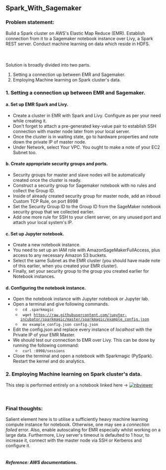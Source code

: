 ## Spark_With_Sagemaker
### Problem statement:
   Build a Spark cluster on AWS's Elastic Map Reduce (EMR). Establish connection from it to a Sagemaker notebook instance over Livy, a Spark REST server. Conduct machine learning on data which reside in HDFS.
<br/> <br/>
<br/><br/>
Solution is broadly divided into two parts.
1. Setting a connection up between EMR and Sagemaker.
2. Employing Machine learning on Spark cluster's data.

### 1. Setting a connection up between EMR and Sagemaker.
#### a. Set up EMR Spark and Livy.
*  Create a cluster in EMR with Spark and Livy. Configure as per your need while creating it. 
*  Don't forget to attach a pre-generated key-value pair to establish SSH connection with master node later from your local server.
*  Once the cluster is in waiting state, go to hardware properties and note down the private IP of master node.
*  Under Network, select Your VPC. You ought to make a note of your EC2 Subnet too.
#### b. Create appropriate security groups and ports.
* Security groups for master and slave nodes will be automatically created once the cluster is ready.
* Construct a security group for Sagemaker notebook with no rules and collect the Group ID. 
* Inside of already created security group for master node, add an inboud Custom TCP Rule, on port 8998 
* Set the Security Group ID to the Group ID from the SageMaker notebook security group that we collected earlier.
* Add one more rule for SSH to your client server, on any unused port and attach your local system's IP. 
#### c. Set up Jupyter notebook.
* Create a new notebook instance.
* You need to set up an IAM role with AmazonSageMakerFullAccess, plus access to any necessary Amazon S3 buckets. 
* Select the same Subnet as the EMR cluster (you should have made note of this earlier, when you created your EMR cluster). 
* Finally, set your security group to the group you created earlier for Notebook instances.
#### d. Configuring the notebook instance.
* Open the notebook instance with Jupyter notebook or Jupyter lab.
* Open a terminal and give following commands.
     - <code> cd .sparkmagic</code>
     - <code> wget https://raw.githubusercontent.com/jupyter-incubator/sparkmagic/master/sparkmagic/example_config.json</code>
     - <code> mv example_config.json config.json </code>
* Edit the config.json and replace every instance of _localhost_ with the Private IP of your EMR Master.
* We should test our connection to EMR over Livy. This can be done by running the following command:
     - <code> curl <EMR Master Private IP>:8998/sessions</code>
* Close the terminal and open a notebook with Sparkmagic (PySpark). Restart the kernel and do analytics.

### 2. Employing Machine learning on Spark cluster's data.
This step is performed entirely on a notebook linked here &#8594; [![nbviewer](https://user-images.githubusercontent.com/2791223/29387450-e5654c72-8294-11e7-95e4-090419520edb.png)](https://nbviewer.jupyter.org/github/manoharkaranth/Spark_With_Sagemaker/blob/master/sagemaker-spark.ipynb)</br>
<br/><br/>
### Final thoughts:
Salient element here is to utilise a sufficiently heavy machine learning compute instance for notebook. Otherwise, one may see a  _connection failed_ error. Also, enable autoscaling for EMR especially whilst working on a large data. Furthermore, Livy server's timeout is defaulted to 1 hour, to increase it, connect with the master node via SSH or Kerberos and configure it.
<br/><br/>
##### Reference: AWS documentations.

